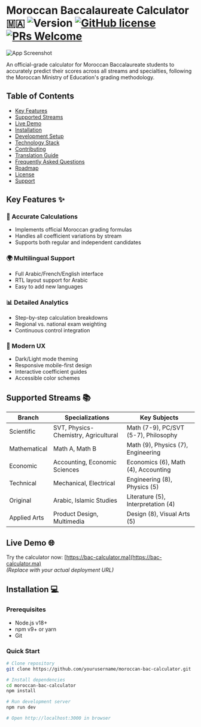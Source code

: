 # Moroccan Baccalaureate Calculator 🇲🇦 <img src="https://img.shields.io/github/package-json/v/yourusername/moroccan-bac-calculator" alt="Version"> [![GitHub license](https://img.shields.io/github/license/yourusername/moroccan-bac-calculator)](https://github.com/yourusername/moroccan-bac-calculator/blob/main/LICENSE) [![PRs Welcome](https://img.shields.io/badge/PRs-welcome-brightgreen.svg)](https://github.com/yourusername/moroccan-bac-calculator/pulls)

![App Screenshot](docs/screenshots/main-interface.png)

An official-grade calculator for Moroccan Baccalaureate students to accurately predict their scores across all streams and specialties, following the Moroccan Ministry of Education's grading methodology.

## Table of Contents
- [Key Features](#key-features-)
- [Supported Streams](#supported-streams-)
- [Live Demo](#live-demo-)
- [Installation](#installation-)
- [Development Setup](#development-setup-)
- [Technology Stack](#technology-stack-)
- [Contributing](#contributing-)
- [Translation Guide](#translation-guide-)
- [Frequently Asked Questions](#faq-)
- [Roadmap](#roadmap-)
- [License](#license-)
- [Support](#support-)

## Key Features ✨

### 🎯 Accurate Calculations
- Implements official Moroccan grading formulas
- Handles all coefficient variations by stream
- Supports both regular and independent candidates

### 🌍 Multilingual Support
- Full Arabic/French/English interface
- RTL layout support for Arabic
- Easy to add new languages

### 📊 Detailed Analytics
- Step-by-step calculation breakdowns
- Regional vs. national exam weighting
- Continuous control integration

### 🎨 Modern UX
- Dark/Light mode theming
- Responsive mobile-first design
- Interactive coefficient guides
- Accessible color schemes

## Supported Streams 📚

| Branch          | Specializations                     | Key Subjects                          |
|-----------------|-------------------------------------|---------------------------------------|
| Scientific      | SVT, Physics-Chemistry, Agricultural | Math (7-9), PC/SVT (5-7), Philosophy |
| Mathematical    | Math A, Math B                      | Math (9), Physics (7), Engineering   |
| Economic        | Accounting, Economic Sciences       | Economics (6), Math (4), Accounting  |
| Technical       | Mechanical, Electrical              | Engineering (8), Physics (5)         |
| Original        | Arabic, Islamic Studies             | Literature (5), Interpretation (4)   |
| Applied Arts    | Product Design, Multimedia          | Design (8), Visual Arts (5)          |

## Live Demo 🌐

Try the calculator now: [https://bac-calculator.ma](https://bac-calculator.ma)  
*(Replace with your actual deployment URL)*

## Installation 💻

### Prerequisites
- Node.js v18+
- npm v9+ or yarn
- Git

### Quick Start
```bash
# Clone repository
git clone https://github.com/yourusername/moroccan-bac-calculator.git

# Install dependencies
cd moroccan-bac-calculator
npm install

# Run development server
npm run dev

# Open http://localhost:3000 in browser